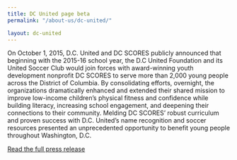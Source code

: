 ```yaml
---
title: DC United page beta
permalink: "/about-us/dc-united/"

layout: dc-united
---
```


On October 1, 2015, D.C. United and DC SCORES publicly announced that beginning with the 2015-16 school year, the D.C United Foundation and its United Soccer Club would join forces with award-winning youth development nonprofit DC SCORES to serve more than 2,000 young people across the District of Columbia. By consolidating efforts, overnight, the organizations dramatically enhanced and extended their shared mission to improve low-income children’s physical fitness and confidence while building literacy, increasing school engagement, and deepening their connections to their community. Melding DC SCORES’ robust curriculum and proven success with D.C. United’s name recognition and soccer resources presented an unprecedented opportunity to benefit young people throughout Washington, D.C.

[Read the full press release](http://bit.ly/DCunitedDCSCORES)